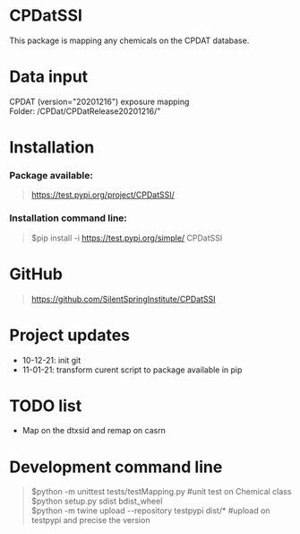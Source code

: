 # CPDatSSI
This package is mapping any chemicals on the CPDAT database. 


# Data input
CPDAT (version="20201216") exposure mapping <br>
Folder: /CPDat/CPDatRelease20201216/"

# Installation
### Package available: 
> https://test.pypi.org/project/CPDatSSI/ 
### Installation command line: 
> $pip install -i https://test.pypi.org/simple/ CPDatSSI



# GitHub
> https://github.com/SilentSpringInstitute/CPDatSSI


# Project updates
- 10-12-21: init git
- 11-01-21: transform curent script to package available in pip

# TODO list
- Map on the dtxsid and remap on casrn

# Development command line
> $python -m unittest tests/testMapping.py #unit test on Chemical class <br>
$python setup.py sdist bdist_wheel <br>
$python -m twine upload --repository testpypi dist/* #upload on testpypi and precise the version<br>

